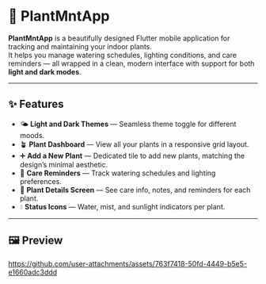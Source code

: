 # 🌿 PlantMntApp

**PlantMntApp** is a beautifully designed Flutter mobile application for tracking and maintaining your indoor plants.  
It helps you manage watering schedules, lighting conditions, and care reminders — all wrapped in a clean, modern interface with support for both **light and dark modes**.

---

## ✨ Features

- 🌤 **Light and Dark Themes** — Seamless theme toggle for different moods.  
- 🪴 **Plant Dashboard** — View all your plants in a responsive grid layout.  
- ➕ **Add a New Plant** — Dedicated tile to add new plants, matching the design’s minimal aesthetic.  
- 📅 **Care Reminders** — Track watering schedules and lighting preferences.  
- 📝 **Plant Details Screen** — See care info, notes, and reminders for each plant.  
- 💧 **Status Icons** — Water, mist, and sunlight indicators per plant.  

---

## 🖼️ Preview

https://github.com/user-attachments/assets/763f7418-50fd-4449-b5e5-e1660adc3ddd


